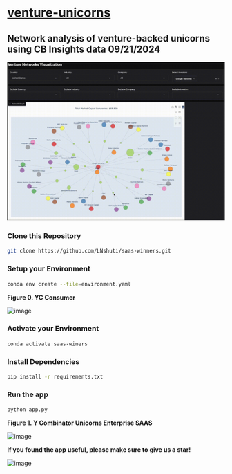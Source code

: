 # [venture-unicorns](https://leoncensh-networkx-saas.hf.space/)

## Network analysis of venture-backed unicorns using CB Insights data 09/21/2024

![nets](googleventures1080.gif)

### Clone this Repository

```bash
git clone https://github.com/LNshuti/saas-winners.git
```

### Setup your Environment
```bash
conda env create --file=environment.yaml
```

**Figure 0. YC Consumer** 

![image](https://github.com/user-attachments/assets/728df22f-db7d-4fda-83e1-56a04fbd02af)


### Activate your Environment
```bash
conda activate saas-winers
```

### Install Dependencies
```bash 
pip install -r requirements.txt
```

### Run the **app** 
```bash
python app.py
```
**Figure 1. Y Combinator Unicorns Enterprise SAAS**

![image](https://github.com/user-attachments/assets/2ece757b-5aa9-4919-a6be-2f60a7ec25db)

**If you found the app useful, please make sure to give us a star!**

![image](https://github.com/user-attachments/assets/9259c9c9-2930-4071-b9d5-780e6ffe3d40)
